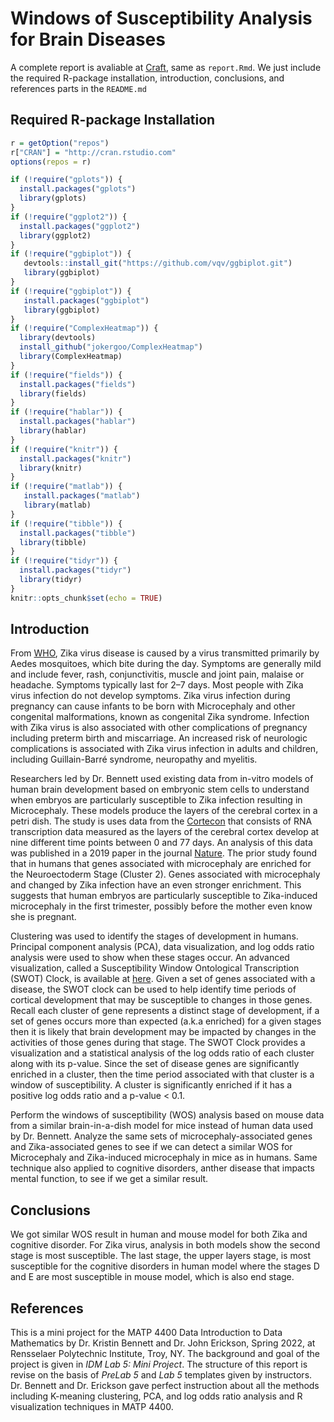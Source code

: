 # Windows of Susceptibility Analysis for Brain Diseases

A complete report is avaliable at [Craft](https://craft.tianrui.blog/wos-analysis), same as `report.Rmd`. 
We just include the required R-package installation, introduction, conclusions, and references parts in the `README.md`

## Required R-package Installation

```r
r = getOption("repos")
r["CRAN"] = "http://cran.rstudio.com"
options(repos = r)

if (!require("gplots")) {
  install.packages("gplots")
  library(gplots)
}
if (!require("ggplot2")) {
  install.packages("ggplot2")
  library(ggplot2)
}
if (!require("ggbiplot")) {
   devtools::install_git("https://github.com/vqv/ggbiplot.git")
   library(ggbiplot)
}
if (!require("ggbiplot")) {
   install.packages("ggbiplot")
   library(ggbiplot)
}
if (!require("ComplexHeatmap")) {
  library(devtools)
  install_github("jokergoo/ComplexHeatmap")
  library(ComplexHeatmap)
}
if (!require("fields")) {
  install.packages("fields")
  library(fields)
}
if (!require("hablar")) {
  install.packages("hablar")
  library(hablar)
}
if (!require("knitr")) {
  install.packages("knitr")
  library(knitr)
}
if (!require("matlab")) {
   install.packages("matlab")
   library(matlab)
}
if (!require("tibble")) {
  install.packages("tibble")
  library(tibble)
}
if (!require("tidyr")) {
  install.packages("tidyr")
  library(tidyr)
}
knitr::opts_chunk$set(echo = TRUE)
```

## Introduction

From [WHO](https://www.who.int/news-room/fact-sheets/detail/zika-virus), Zika virus disease is caused by a virus transmitted primarily by Aedes mosquitoes, which bite during the day. 
Symptoms are generally mild and include fever, rash, conjunctivitis, muscle and joint pain, malaise or headache.
Symptoms typically last for 2–7 days. Most people with Zika virus infection do not develop symptoms. 
Zika virus infection during pregnancy can cause infants to be born with Microcephaly and other congenital malformations, known as congenital Zika syndrome. 
Infection with Zika virus is also associated with other complications of pregnancy including preterm birth and miscarriage.
An increased risk of neurologic complications is associated with Zika virus infection in adults and children, including Guillain-Barré syndrome, neuropathy and myelitis.

Researchers led by Dr. Bennett used existing data from in-vitro models of human brain development based on embryonic stem cells to understand when embryos are particularly susceptible to Zika infection resulting in Microcephaly.
These models produce the layers of the cerebral cortex in a petri dish.
The study is uses data from the [Cortecon](http://cortecon.neuralsci.org/) that consists of RNA transcription data measured as the layers of the cerebral cortex develop at nine different time points between 0 and 77 days.
An analysis of this data was published in a 2019 paper in the journal [Nature](https://www.nature.com/articles/s41598-019-39318-8).
The prior study found that in humans that genes associated with microcephaly are enriched for the Neuroectoderm Stage (Cluster 2).
Genes associated with microcephaly and changed by Zika infection have an even stronger enrichment. 
This suggests that human embryos are particularly susceptible to Zika-induced microcephaly in the first trimester, possibly before the mother even know she is pregnant.

Clustering was used to identify the stages of development in humans.
Principal component analysis (PCA), data visualization, and log odds ratio analysis were used to
show when these stages occur.
An advanced visualization, called a Susceptibility Window Ontological Transcription (SWOT) Clock, is available at [here](https://github.com/mpoegel/SemNExT-Visualizations).
Given a set of genes associated with a disease, the SWOT clock can be used to help identify time periods of cortical development that may be susceptible to changes in those genes.
Recall each cluster of gene represents a distinct stage of development, if a set of genes occurs more than expected (a.k.a enriched) for a given stages then it is likely that brain development may be impacted by changes in the activities of those genes during that stage.
The SWOT Clock provides a visualization and a statistical analysis of the log odds ratio of each cluster along with its p-value.
Since the set of disease genes are significantly enriched in a cluster, then the time period associated with that cluster is a window of susceptibility. 
A cluster is significantly enriched if it has a positive log odds ratio and a p-value < 0.1.

Perform the windows of susceptibility (WOS) analysis based on mouse data from a similar brain-in-a-dish model for mice instead of human data used by Dr. Bennett. 
Analyze the same sets of microcephaly-associated genes and Zika-associated genes to see if we can detect a similar WOS for Microcephaly and Zika-induced microcephaly in mice as in humans. 
Same technique also applied to cognitive disorders, anther disease that impacts mental function, to see if we get a similar result. 

## Conclusions

We got similar WOS result in human and mouse model for both Zika and cognitive disorder.
For Zika virus, analysis in both models show the second stage is most susceptible. 
The last stage, the upper layers stage, is most susceptible for the cognitive disorders in human model where the stages D and E are most susceptible in mouse model, which is also end stage. 

## References

This is a mini project for the MATP 4400 Data Introduction to Data Mathematics by Dr. Kristin Bennett and Dr. John Erickson, Spring 2022, at Rensselaer Polytechnic Institute, Troy, NY. The background and goal of the project is given in *IDM Lab 5: Mini Project*. 
The structure of this report is revise on the basis of *PreLab 5* and *Lab 5* templates given by instructors. 
Dr. Bennett and Dr. Erickson gave perfect instruction about all the methods including K-meaning clustering, PCA, and log odds ratio analysis and R visualization techniques in MATP 4400. 
